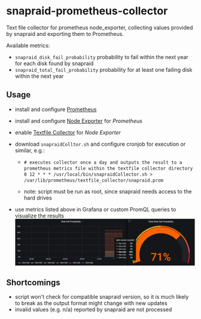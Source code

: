 # snapraid-prometheus-collector
Text file collector for prometheus node_exporter, collecting values provided by snapraid and exporting them to Prometheus.

Available metrics:
* `snapraid_disk_fail_probability` probability to fail within the next year for each disk found by snapraid 
* `snapraid_total_fail_probability` probability for at least one failing disk within the next year

## Usage
* install and configure [Prometheus][1]
* install and configure [Node Exporter][2] for *Prometheus*
* enable [Textfile Collector][3] for *Node Exporter*
* download `snapraidColltor.sh` and configure cronjob for execution or similar, e.g.:

    * ```
      # executes collector once a day and outputs the result to a prometheus metrics file within the textfile collector directory
      0 12 * * * /usr/local/bin/snapraidCollector.sh > /var/lib/prometheus/textfile_collector/snapraid.prom
      ```
    * note: script must be run as root, since snapraid needs access to the hard drives


* use metrics listed above in Grafana or custom PromQL queries to visualize the results
![grafana.png](grafana.png)
  
## Shortcomings
* script won't check for compatible snapraid version, so it is much likely to break as the output format might change with new updates
* invalid values (e.g. n/a) reported by snapraid are not processed

[1]: https://prometheus.io/
[2]: https://github.com/prometheus/node_exporter
[3]: https://github.com/prometheus/node_exporter#textfile-collector